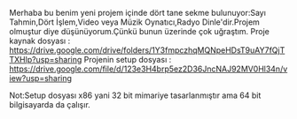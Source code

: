 Merhaba bu benim yeni projem içinde dört tane sekme bulunuyor:Sayı Tahmin,Dört İşlem,Video veya Müzik Oynatıcı,Radyo Dinle'dir.Projem olmuştur diye düşünüyorum.Çünkü bunun üzerinde çok uğraştım.
Proje kaynak dosyası : https://drive.google.com/drive/folders/1Y3fmpczhqMQNpeHDsT9uAY7fQjTTXHlp?usp=sharing
Projenin setup dosyası : https://drive.google.com/file/d/123e3H4brp5ez2D36JncNAJ92MV0Hl34n/view?usp=sharing

Not:Setup dosyası x86 yani 32 bit mimariye tasarlanmıştır ama 64 bit bilgisayarda da çalışır.
